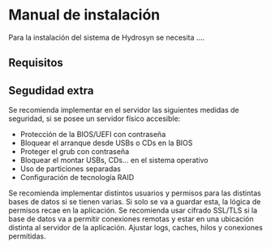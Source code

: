 # Manual de instalación
Para la instalación del sistema de Hydrosyn se necesita ....

## Requisitos


## Segudidad extra

Se recomienda implementar en el servidor las siguientes medidas de seguridad, si se posee un servidor físico accesible:

- Protección de la BIOS/UEFI con contraseña
- Bloquear el arranque desde USBs o CDs en la BIOS
- Proteger el grub con contraseña
- Bloquear el montar USBs, CDs... en el sistema operativo
- Uso de particiones separadas
- Configuración de tecnología RAID

Se recomienda implementar distintos usuarios y permisos para las distintas bases de datos si se tienen varias. Si solo se va a guardar esta, la lógica de permisos recae en la aplicación.
Se recomienda usar cifrado SSL/TLS si la base de datos va a permitir conexiones remotas y  estar en una ubicación distinta al servidor de la aplicación. Ajustar logs, caches, hilos y conexiones permitidas.


